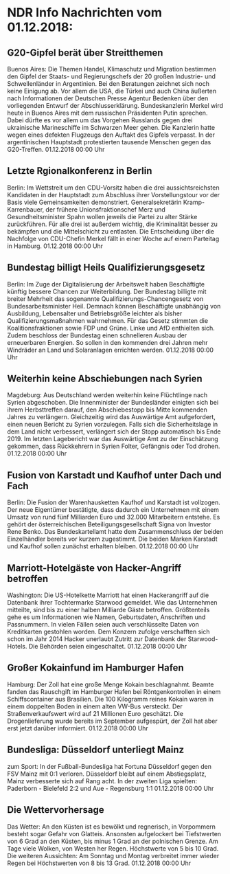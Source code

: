 # NDR Info Nachrichten vom 01.12.2018:


## G20-Gipfel berät über Streitthemen
Buenos Aires: Die Themen Handel, Klimaschutz und Migration bestimmen den Gipfel der Staats- und Regierungschefs der 20 großen Industrie- und Schwellenländer in Argentinien. Bei den Beratungen zeichnet sich noch keine Einigung ab. Vor allem die USA, die Türkei und auch China äußerten nach Informationen der Deutschen Presse Agentur Bedenken über den vorliegenden Entwurf der Abschlusserklärung. Bundeskanzlerin Merkel wird heute in Buenos Aires mit dem russischen Präsidenten Putin sprechen. Dabei dürfte es vor allem um das Vorgehen Russlands gegen drei ukrainische Marineschiffe im Schwarzen Meer gehen. Die Kanzlerin hatte wegen eines defekten Flugzeugs den Auftakt des Gipfels verpasst. In der argentinischen Hauptstadt protestierten tausende Menschen gegen das G20-Treffen. 01.12.2018 00:00 Uhr 

## Letzte Rgionalkonferenz in Berlin
Berlin: Im Wettstreit um den CDU-Vorsitz haben die drei aussichtsreichsten Kandidaten in der Hauptstadt zum Abschluss ihrer Vorstellungstour vor der Basis viele Gemeinsamkeiten demonstriert. Generalsekretärin Kramp-Karrenbauer, der frühere Unionsfraktionschef Merz und Gesundheitsminister Spahn wollen jeweils die Partei zu alter Stärke zurückführen. Für alle drei ist außerdem wichtig, die Kriminalität besser zu bekämpfen und die Mittelschicht zu entlasten. Die Entscheidung über die Nachfolge von CDU-Chefin Merkel fällt in einer Woche auf einem Parteitag in Hamburg. 01.12.2018 00:00 Uhr 

## Bundestag billigt Heils Qualifizierungsgesetz
Berlin: Im Zuge der Digitalisierung der Arbeitswelt haben Beschäftigte künftig bessere Chancen zur Weiterbildung. Der Bundestag billigte mit breiter Mehrheit das sogenannte Qualifizierungs-Chancengesetz von Bundesarbeitsminister Heil. Demnach können Beschäftigte unabhängig von Ausbildung, Lebensalter und Betriebsgröße leichter als bisher Qualifizierungsmaßnahmen wahrnehmen. Für das Gesetz stimmten die Koalitionsfraktionen sowie FDP und Grüne. Linke und AfD enthielten sich. Zudem beschloss der Bundestag einen schnelleren Ausbau der erneuerbaren Energien. So sollen in den kommenden drei Jahren mehr Windräder an Land und Solaranlagen errichten werden. 01.12.2018 00:00 Uhr 

## Weiterhin keine Abschiebungen nach Syrien
Magdeburg: Aus Deutschland werden weiterhin keine Flüchtlinge nach Syrien abgeschoben. Die Innenminister der Bundesländer einigten sich bei ihrem Herbsttreffen darauf, den Abschiebestopp bis Mitte kommenden Jahres zu verlängern. Gleichzeitig wird das Auswärtige Amt aufgefordert, einen neuen Bericht zu Syrien vorzulegen. Falls sich die Sicherheitslage in dem Land nicht verbessert, verlängert sich der Stopp automatisch bis Ende 2019. Im letzten Lagebericht war das Auswärtige Amt zu der Einschätzung gekommen, dass Rückkehrern in Syrien Folter, Gefängnis oder Tod drohen. 01.12.2018 00:00 Uhr 

## Fusion von Karstadt und Kaufhof unter Dach und Fach
Berlin: Die Fusion der Warenhausketten Kaufhof und Karstadt ist vollzogen. Der neue Eigentümer bestätigte, dass dadurch ein Unternehmen mit einem Umsatz von rund fünf Milliarden Euro und 32.000 Mitarbeitern entstehe. Es gehört der österreichischen Beteiligungsgesellschaft Signa von Investor Rene Benko. Das Bundeskartellamt hatte dem Zusammenschluss der beiden Einzelhändler bereits vor kurzem zugestimmt. Die beiden Marken Karstadt und Kaufhof sollen zunächst erhalten bleiben. 01.12.2018 00:00 Uhr 

## Marriott-Hotelgäste von Hacker-Angriff betroffen
Washington: Die US-Hotelkette Marriott hat einen Hackerangriff auf die Datenbank ihrer Tochtermarke Starwood gemeldet. Wie das Unternehmen mitteilte, sind bis zu einer halben Milliarde Gäste betroffen. Größtenteils gehe es um Informationen wie Namen, Geburtsdaten, Anschriften und Passnummern. In vielen Fällen seien auch verschlüsselte Daten von Kreditkarten gestohlen worden. Dem Konzern zufolge verschafften sich schon im Jahr 2014 Hacker unerlaubt Zutritt zur Datenbank der Starwood-Hotels. Die Behörden seien eingeschaltet. 01.12.2018 00:00 Uhr 

## Großer Kokainfund im Hamburger Hafen
Hamburg: Der Zoll hat eine große Menge Kokain beschlagnahmt. Beamte fanden das Rauschgift im Hamburger Hafen bei Röntgenkontrollen in einem Schiffscontainer aus Brasilien. Die 100 Kilogramm reines Kokain waren in einem doppelten Boden in einem alten VW-Bus versteckt. Der Straßenverkaufswert wird auf 21 Millionen Euro geschätzt. Die Drogenlieferung wurde bereits im September aufgespürt, der Zoll hat aber erst jetzt darüber informiert. 01.12.2018 00:00 Uhr 

## Bundesliga: Düsseldorf unterliegt Mainz
zum Sport: In der Fußball-Bundesliga hat Fortuna Düsseldorf gegen den FSV Mainz mit 0:1 verloren. Düsseldorf bleibt auf einem Abstiegsplatz, Mainz verbesserte sich auf Rang acht. In der zweiten Liga spielten:
Paderborn - Bielefeld 2:2
und
Aue - Regensburg 1:1 01.12.2018 00:00 Uhr 

## Die Wettervorhersage
Das Wetter: An den Küsten ist es bewölkt und regnerisch, in Vorpommern besteht sogar Gefahr von Glatteis. Ansonsten aufgelockert bei Tiefstwerten von 6 Grad an den Küsten, bis minus 1 Grad an der polnischen Grenze. Am Tage viele Wolken, von Westen her Regen. Höchstwerte von 5 bis 10 Grad. Die weiteren Aussichten: Am Sonntag und Montag verbreitet immer wieder Regen bei Höchstwerten von 8 bis 13 Grad. 01.12.2018 00:00 Uhr 
